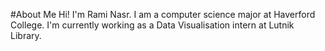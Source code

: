 #About Me
Hi! I'm Rami Nasr. I am a computer science major at Haverford College. I'm currently working as a Data Visualisation intern at Lutnik Library. 

